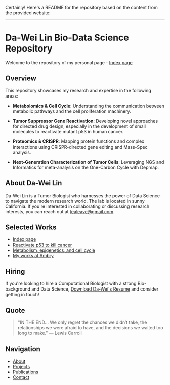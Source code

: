 Certainly! Here's a README for the repository based on the content from the provided website:

---

# Da-Wei Lin Bio-Data Science Repository

Welcome to the repository of my personal page - [Index page](https://tealeave.github.io/da-wei-lin-data/index.html)
## Overview

This repository showcases my research and expertise in the following areas:

- **Metabolomics & Cell Cycle**: Understanding the communication between metabolic pathways and the cell proliferation machinery.
  
- **Tumor Suppressor Gene Reactivation**: Developing novel approaches for directed drug design, especially in the development of small molecules to reactivate mutant p53 in human cancer.
  
- **Proteomics & CRISPR**: Mapping protein functions and complex interactions using CRISPR-directed gene editing and Mass-Spec analysis.
  
- **Next-Generation Characterization of Tumor Cells**: Leveraging NGS and Informatics for meta-analysis on the One-Carbon Cycle with Depmap.

## About Da-Wei Lin

Da-Wei Lin is a Tumor Biologist who harnesses the power of Data Science to navigate the modern research world. The lab is located in sunny California. If you're interested in collaborating or discussing research interests, you can reach out at [tealeave@gmail.com](mailto:tealeave@gmail.com).

## Selected Works

- [Index page](https://tealeave.github.io/da-wei-lin-data/index.html)
- [Reactivate p53 to kill cancer](https://tealeave.github.io/da-wei-lin-data/p53.html)
- [Metabolism, epigenetics, and cell cycle](https://tealeave.github.io/da-wei-lin-data/sam.html)
- [My works at Ambry](https://tealeave.github.io/da-wei-lin-data/index.html)

## Hiring

If you're looking to hire a Computational Biologist with a strong Bio-background and Data Science, [Download Da-Wei's Resume](https://tealeave.github.io/da-wei-lin-data/images/Resume_DL.pdf) and consider getting in touch!

## Quote

> "IN THE END… We only regret the chances we didn’t take, the relationships we were afraid to have, and the decisions we waited too long to make." 
> ― Lewis Carroll

## Navigation

- [About](https://tealeave.github.io/da-wei-lin-data/about.html)
- [Projects](https://tealeave.github.io/da-wei-lin-data/portfolio.html)
- [Publications](https://tealeave.github.io/da-wei-lin-data/publications.html)
- [Contact](https://tealeave.github.io/da-wei-lin-data/contact.html)
